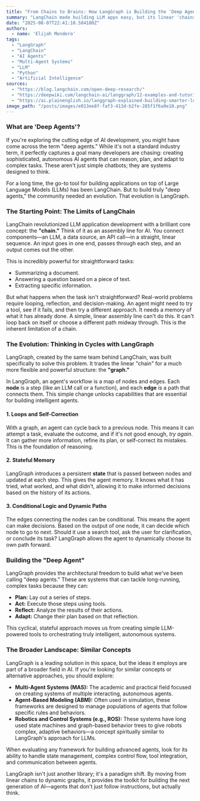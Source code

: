 ```yaml
---
title: "From Chains to Brains: How LangGraph is Building the 'Deep Agents' of Tomorrow"
summary: "LangChain made building LLM apps easy, but its linear 'chains' limited agent intelligence. Enter LangGraph, a powerful evolution that uses graph-based logic to create stateful, cyclical, and truly smart 'deep agents' capable of complex reasoning and self-correction. Discover how this shift is changing AI development."
date: "2025-08-07T22:41:10.584180Z"
authors:
  - name: 'Elijah Mondero'
tags:
  - "LangGraph"
  - "LangChain"
  - "AI Agents"
  - "Multi-Agent Systems"
  - "LLM"
  - "Python"
  - "Artificial Intelligence"
sources:
  - "https://blog.langchain.com/open-deep-research/"
  - "https://deepwiki.com/langchain-ai/langgraph/12-examples-and-tutorials"
  - "https://ai.plainenglish.io/langgraph-explained-building-smarter-loop-aware-ai-agents-with-graph-logic-4be6cd271ceb"
image_path: "/posts/images/e013ee8f-faf3-413d-b2fe-285f1f6a0e10.png"
---
```


### What are 'Deep Agents'?

If you're exploring the cutting edge of AI development, you might have come across the term "deep agents." While it's not a standard industry term, it perfectly captures a goal many developers are chasing: creating sophisticated, autonomous AI agents that can reason, plan, and adapt to complex tasks. These aren't just simple chatbots; they are systems designed to think.

For a long time, the go-to tool for building applications on top of Large Language Models (LLMs) has been LangChain. But to build truly "deep agents," the community needed an evolution. That evolution is LangGraph.

### The Starting Point: The Limits of LangChain

LangChain revolutionized LLM application development with a brilliant core concept: the **"chain."** Think of it as an assembly line for AI. You connect components—an LLM, a data source, an API call—in a straight, linear sequence. An input goes in one end, passes through each step, and an output comes out the other.

This is incredibly powerful for straightforward tasks:

*   Summarizing a document.
*   Answering a question based on a piece of text.
*   Extracting specific information.

But what happens when the task isn't straightforward? Real-world problems require looping, reflection, and decision-making. An agent might need to try a tool, see if it fails, and then try a different approach. It needs a memory of what it has already done. A simple, linear assembly line can't do this. It can't loop back on itself or choose a different path midway through. This is the inherent limitation of a chain.

### The Evolution: Thinking in Cycles with LangGraph

LangGraph, created by the same team behind LangChain, was built specifically to solve this problem. It trades the linear "chain" for a much more flexible and powerful structure: the **"graph."**

In LangGraph, an agent's workflow is a map of nodes and edges. Each **node** is a step (like an LLM call or a function), and each **edge** is a path that connects them. This simple change unlocks capabilities that are essential for building intelligent agents.

#### 1. Loops and Self-Correction
With a graph, an agent can cycle back to a previous node. This means it can attempt a task, evaluate the outcome, and if it's not good enough, *try again*. It can gather more information, refine its plan, or self-correct its mistakes. This is the foundation of reasoning.

#### 2. Stateful Memory
LangGraph introduces a persistent **state** that is passed between nodes and updated at each step. This gives the agent memory. It knows what it has tried, what worked, and what didn't, allowing it to make informed decisions based on the history of its actions.

#### 3. Conditional Logic and Dynamic Paths
The edges connecting the nodes can be conditional. This means the agent can make decisions. Based on the output of one node, it can decide which node to go to next. Should it use a search tool, ask the user for clarification, or conclude its task? LangGraph allows the agent to dynamically choose its own path forward.

### Building the "Deep Agent"

LangGraph provides the architectural freedom to build what we've been calling "deep agents." These are systems that can tackle long-running, complex tasks because they can:

*   **Plan:** Lay out a series of steps.
*   **Act:** Execute those steps using tools.
*   **Reflect:** Analyze the results of their actions.
*   **Adapt:** Change their plan based on that reflection.

This cyclical, stateful approach moves us from creating simple LLM-powered tools to orchestrating truly intelligent, autonomous systems.

### The Broader Landscape: Similar Concepts

LangGraph is a leading solution in this space, but the ideas it employs are part of a broader field in AI. If you're looking for similar concepts or alternative approaches, you should explore:

*   **Multi-Agent Systems (MAS):** The academic and practical field focused on creating systems of multiple interacting, autonomous agents.
*   **Agent-Based Modeling (ABM):** Often used in simulation, these frameworks are designed to manage populations of agents that follow specific rules and behaviors.
*   **Robotics and Control Systems (e.g., ROS):** These systems have long used state machines and graph-based behavior trees to give robots complex, adaptive behaviors—a concept spiritually similar to LangGraph's approach for LLMs.

When evaluating any framework for building advanced agents, look for its ability to handle state management, complex control flow, tool integration, and communication between agents.

LangGraph isn't just another library; it's a paradigm shift. By moving from linear chains to dynamic graphs, it provides the toolkit for building the next generation of AI—agents that don't just follow instructions, but actually think.